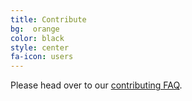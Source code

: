 ```yaml
---
title: Contribute
bg:  orange
color: black
style: center
fa-icon: users
---
```


Please head over to our [contributing FAQ](http://help.jabref.org/en/FAQcontributing).
